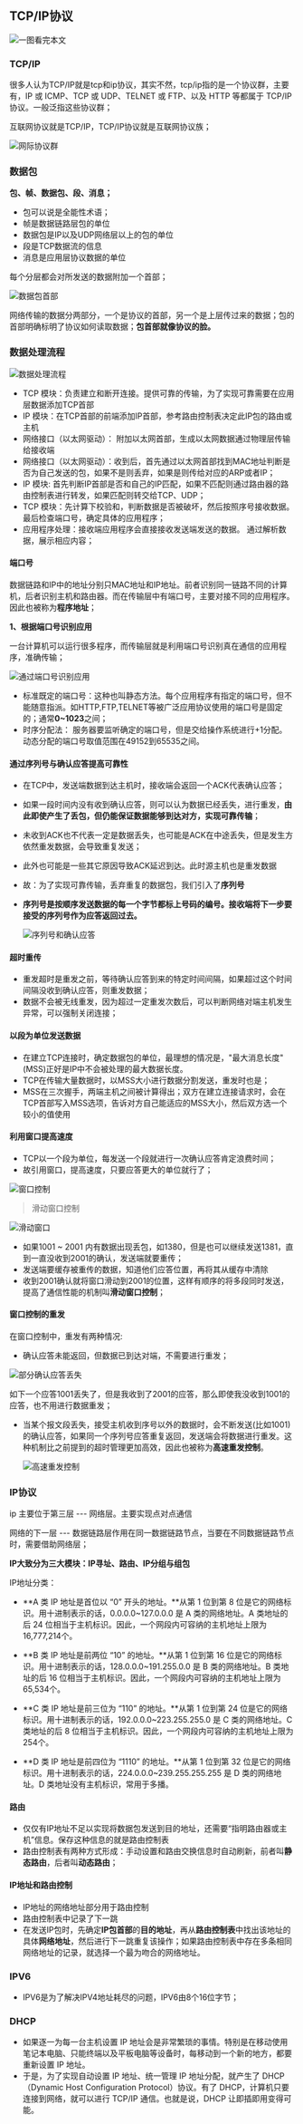 ## TCP/IP协议

![一图看完本文](https://user-gold-cdn.xitu.io/2017/11/11/310b6e4b87a9714cd182126098f9997f?imageView2/0/w/1280/h/960/format/webp/ignore-error/1)

### TCP/IP

很多人认为TCP/IP就是tcp和ip协议，其实不然，tcp/ip指的是一个协议群，主要有，IP 或 ICMP、TCP 或 UDP、TELNET 或 FTP、以及 HTTP 等都属于 TCP/IP 协议。一般泛指这些协议群；

互联网协议就是TCP/IP，TCP/IP协议就是互联网协议族；

![网际协议群](https://user-gold-cdn.xitu.io/2017/11/11/138bd1a9db5818b02d613d6b833da594?imageView2/0/w/1280/h/960/format/webp/ignore-error/1)

### 数据包

**包、帧、数据包、段、消息；**

- 包可以说是全能性术语；
- 帧是数据链路层包的单位
- 数据包是IP以及UDP网络层以上的包的单位
- 段是TCP数据流的信息
- 消息是应用层协议数据的单位

每个分层都会对所发送的数据附加一个首部；

![数据包首部](https://user-gold-cdn.xitu.io/2017/11/11/8e36dfe9c1618385743e62f06fcca9fd?imageView2/0/w/1280/h/960/format/webp/ignore-error/1)

网络传输的数据分两部分，一个是协议的首部，另一个是上层传过来的数据；包的首部明确标明了协议如何读取数据；**包首部就像协议的脸。**

### 数据处理流程

![数据处理流程](https://user-gold-cdn.xitu.io/2017/11/11/b3017842bdddd50386f54ffd64d5491c?imageView2/0/w/1280/h/960/format/webp/ignore-error/1)

+ TCP 模块：负责建立和断开连接。提供可靠的传输，为了实现可靠需要在应用层数据添加TCP首部
+ IP 模块：在TCP首部的前端添加IP首部，参考路由控制表决定此IP包的路由或主机
+ 网络接口（以太网驱动）： 附加以太网首部，生成以太网数据通过物理层传输给接收端
+ 网络接口（以太网驱动）：收到后，首先通过以太网首部找到MAC地址判断是否为自己发送的包，如果不是则丢弃，如果是则传给对应的ARP或者IP；
+ IP 模块:  首先判断IP首部是否和自己的IP匹配，如果不匹配则通过路由器的路由控制表进行转发，如果匹配则转交给TCP、UDP；
+ TCP 模块：先计算下校验和，判断数据是否被破坏，然后按照序号接收数据。最后检查端口号，确定具体的应用程序；
+ 应用程序处理：接收端应用程序会直接接收发送端发送的数据。 通过解析数据，展示相应内容；

#### 端口号

数据链路和IP中的地址分别只MAC地址和IP地址。前者识别同一链路不同的计算机，后者识别主机和路由器。而在传输层中有端口号，主要对接不同的应用程序。因此也被称为**程序地址**；

**1、根据端口号识别应用**

一台计算机可以运行很多程序，而传输层就是利用端口号识别真在通信的应用程序，准确传输；

![通过端口号识别应用](https://user-gold-cdn.xitu.io/2017/11/11/5d4f278c20aebf4471c49ab1c27e17c4?imageView2/0/w/1280/h/960/format/webp/ignore-error/1)

+ 标准既定的端口号：这种也叫静态方法。每个应用程序有指定的端口号，但不能随意指派。如HTTP,FTP,TELNET等被广泛应用协议使用的端口号是固定的；通常**0~1023**之间；
+ 时序分配法： 服务器要监听确定的端口号，但是交给操作系统进行+1分配。
  动态分配的端口号取值范围在49152到65535之间。

#### 通过序列号与确认应答提高可靠性

+ 在TCP中，发送端数据到达主机时，接收端会返回一个ACK代表确认应答；

+ 如果一段时间内没有收到确认应答，则可以认为数据已经丢失，进行重发，**由此即使产生了丢包，但仍能保证数据能够到达对方，实现可靠传输**；

+ 未收到ACK也不代表一定是数据丢失，也可能是ACK在中途丢失，但是发生方依然重发数据，会导致重复发送；

+ 此外也可能是一些其它原因导致ACK延迟到达。此时源主机也是重发数据

+ 故：为了实现可靠传输，丢弃重复的数据包，我们引入了**序列号**

+ **序列号是按顺序发送数据的每一个字节都标上号码的编号。接收端将下一步要接受的序列号作为应答返回过去。**

  ![序列号和确认应答](https://user-gold-cdn.xitu.io/2017/11/11/1c32dc50c509e09cb2d383ba933537ea?imageView2/0/w/1280/h/960/format/webp/ignore-error/1)

#### 超时重传

+ 重发超时是重发之前，等待确认应答到来的特定时间间隔，如果超过这个时间间隔没收到确认应答，则重发数据；
+ 数据不会被无线重发，因为超过一定重发次数后，可以判断网络对端主机发生异常，可以强制关闭连接；

#### 以段为单位发送数据

+ 在建立TCP连接时，确定数据包的单位，最理想的情况是，"最大消息长度"(MSS)正好是IP中不会被处理的最大数据长度。
+ TCP在传输大量数据时，以MSS大小进行数据分割发送，重发时也是；
+ MSS在三次握手，两端主机之间被计算得出；双方在建立连接请求时，会在TCP首部写入MSS选项，告诉对方自己能适应的MSS大小，然后双方选一个较小的值使用

#### 利用窗口提高速度

+ TCP以一个段为单位，每发送一个段就进行一次确认应答肯定浪费时间；
+ 故引用窗口，提高速度，只要应答更大的单位就行了；

![窗口控制](https://user-gold-cdn.xitu.io/2017/11/11/c9c3ed5aff189d46854a1c8811a4e501?imageView2/0/w/1280/h/960/format/webp/ignore-error/1)

> 滑动窗口控制

![滑动窗口](https://user-gold-cdn.xitu.io/2017/11/11/24bc98eb98bcfc56d647fd9f7b4e15f3?imageView2/0/w/1280/h/960/format/webp/ignore-error/1)

+ 如果1001 ~ 2001 内有数据出现丢包，如1380，但是也可以继续发送1381，直到一直没收到2001的确认，发送端就要重传；
+ 发送端要缓存被重传的数据，知道他们应答位置，再将其从缓存中清除
+ 收到2001确认就将窗口滑动到2001的位置，这样有顺序的将多段同时发送，提高了通信性能的机制叫**滑动窗口控制**；

#### 窗口控制的重发

在窗口控制中，重发有两种情况:

+ 确认应答未能返回，但数据已到达对端，不需要进行重发；

![部分确认应答丢失](https://user-gold-cdn.xitu.io/2017/11/11/8d14175691e335ae297f5160ca7d4504?imageView2/0/w/1280/h/960/format/webp/ignore-error/1)

如下一个应答1001丢失了，但是我收到了2001的应答，那么即使我没收到1001的应答，也不用进行数据重发；

+ 当某个报文段丢失，接受主机收到序号以外的数据时，会不断发送(比如1001)的确认应答，如果同一个序列号应答重复返回，发送端会将数据进行重发。这种机制比之前提到的超时管理更加高效，因此也被称为**高速重发控制**。

  ![高速重发控制](https://user-gold-cdn.xitu.io/2017/11/11/573b1366725bd6fe13b0ecffcde34b40?imageView2/0/w/1280/h/960/format/webp/ignore-error/1)

### IP协议

ip 主要位于第三层 --- 网络层。主要实现点对点通信

网络的下一层 --- 数据链路层作用在同一数据链路节点，当要在不同数据链路节点时，需要借助网络层；

**IP大致分为三大模块：IP寻址、路由、IP分组与组包**

IP地址分类：

+ **A 类 IP 地址是首位以 “0” 开头的地址。**从第 1 位到第 8 位是它的网络标识。用十进制表示的话，0.0.0.0~127.0.0.0 是 A 类的网络地址。A 类地址的后 24 位相当于主机标识。因此，一个网段内可容纳的主机地址上限为16,777,214个。

+ **B 类 IP 地址是前两位 “10” 的地址。**从第 1 位到第 16 位是它的网络标识。用十进制表示的话，128.0.0.0~191.255.0.0 是 B 类的网络地址。B 类地址的后 16 位相当于主机标识。因此，一个网段内可容纳的主机地址上限为65,534个。
+ **C 类 IP 地址是前三位为 “110” 的地址。**从第 1 位到第 24 位是它的网络标识。用十进制表示的话，192.0.0.0~223.255.255.0 是 C 类的网络地址。C 类地址的后 8 位相当于主机标识。因此，一个网段内可容纳的主机地址上限为254个。
+ **D 类 IP 地址是前四位为 “1110” 的地址。**从第 1 位到第 32 位是它的网络标识。用十进制表示的话，224.0.0.0~239.255.255.255 是 D 类的网络地址。D 类地址没有主机标识，常用于多播。

#### 路由

+ 仅仅有IP地址不足以实现将数据包发送到目的地址，还需要“指明路由器或主机”信息。保存这种信息的就是路由控制表
+ 路由控制表有两种方式形成：手动设置和路由交换信息时自动刷新，前者叫**静态路由**，后者叫**动态路由**；

#### IP地址和路由控制

+ IP地址的网络地址部分用于路由控制
+ 路由控制表中记录了下一跳
+ 在发送IP包时，先确定**IP包首部**的**目的地址**，再从**路由控制表**中找出该地址的具体**网络地址**，然后进行下一跳重复该操作；如果路由控制表中存在多条相同网络地址的记录，就选择一个最为吻合的网络地址。

### IPV6

+ IPV6是为了解决IPV4地址耗尽的问题，IPV6由8个16位字节；

### DHCP

- 如果逐一为每一台主机设置 IP 地址会是非常繁琐的事情。特别是在移动使用笔记本电脑、只能终端以及平板电脑等设备时，每移动到一个新的地方，都要重新设置 IP 地址。
- 于是，为了实现自动设置 IP 地址、统一管理 IP 地址分配，就产生了 DHCP（Dynamic Host Configuration Protocol）协议。有了 DHCP，计算机只要连接到网络，就可以进行 TCP/IP 通信。也就是说，DHCP 让即插即用变得可能。

